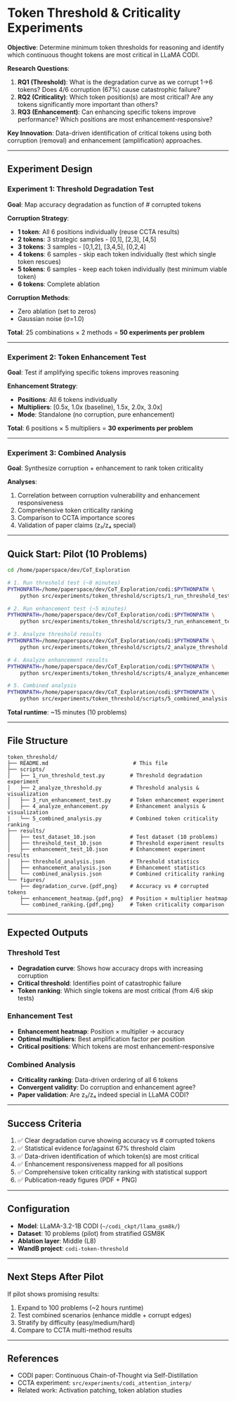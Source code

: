 # Token Threshold & Criticality Experiments

**Objective**: Determine minimum token thresholds for reasoning and identify which continuous thought tokens are most critical in LLaMA CODI.

**Research Questions**:
1. **RQ1 (Threshold)**: What is the degradation curve as we corrupt 1→6 tokens? Does 4/6 corruption (67%) cause catastrophic failure?
2. **RQ2 (Criticality)**: Which token position(s) are most critical? Are any tokens significantly more important than others?
3. **RQ3 (Enhancement)**: Can enhancing specific tokens improve performance? Which positions are most enhancement-responsive?

**Key Innovation**: Data-driven identification of critical tokens using both corruption (removal) and enhancement (amplification) approaches.

---

## Experiment Design

### Experiment 1: Threshold Degradation Test

**Goal**: Map accuracy degradation as function of # corrupted tokens

**Corruption Strategy**:
- **1 token**: All 6 positions individually (reuse CCTA results)
- **2 tokens**: 3 strategic samples - [0,1], [2,3], [4,5]
- **3 tokens**: 3 samples - [0,1,2], [3,4,5], [0,2,4]
- **4 tokens**: 6 samples - skip each token individually (test which single token rescues)
- **5 tokens**: 6 samples - keep each token individually (test minimum viable token)
- **6 tokens**: Complete ablation

**Corruption Methods**:
- Zero ablation (set to zeros)
- Gaussian noise (σ=1.0)

**Total**: 25 combinations × 2 methods = **50 experiments per problem**

---

### Experiment 2: Token Enhancement Test

**Goal**: Test if amplifying specific tokens improves reasoning

**Enhancement Strategy**:
- **Positions**: All 6 tokens individually
- **Multipliers**: [0.5x, 1.0x (baseline), 1.5x, 2.0x, 3.0x]
- **Mode**: Standalone (no corruption, pure enhancement)

**Total**: 6 positions × 5 multipliers = **30 experiments per problem**

---

### Experiment 3: Combined Analysis

**Goal**: Synthesize corruption + enhancement to rank token criticality

**Analyses**:
1. Correlation between corruption vulnerability and enhancement responsiveness
2. Comprehensive token criticality ranking
3. Comparison to CCTA importance scores
4. Validation of paper claims (z₃/z₄ special)

---

## Quick Start: Pilot (10 Problems)

```bash
cd /home/paperspace/dev/CoT_Exploration

# 1. Run threshold test (~8 minutes)
PYTHONPATH=/home/paperspace/dev/CoT_Exploration/codi:$PYTHONPATH \
    python src/experiments/token_threshold/scripts/1_run_threshold_test.py

# 2. Run enhancement test (~5 minutes)
PYTHONPATH=/home/paperspace/dev/CoT_Exploration/codi:$PYTHONPATH \
    python src/experiments/token_threshold/scripts/3_run_enhancement_test.py

# 3. Analyze threshold results
PYTHONPATH=/home/paperspace/dev/CoT_Exploration/codi:$PYTHONPATH \
    python src/experiments/token_threshold/scripts/2_analyze_threshold.py

# 4. Analyze enhancement results
PYTHONPATH=/home/paperspace/dev/CoT_Exploration/codi:$PYTHONPATH \
    python src/experiments/token_threshold/scripts/4_analyze_enhancement.py

# 5. Combined analysis
PYTHONPATH=/home/paperspace/dev/CoT_Exploration/codi:$PYTHONPATH \
    python src/experiments/token_threshold/scripts/5_combined_analysis.py
```

**Total runtime**: ~15 minutes (10 problems)

---

## File Structure

```
token_threshold/
├── README.md                           # This file
├── scripts/
│   ├── 1_run_threshold_test.py        # Threshold degradation experiment
│   ├── 2_analyze_threshold.py         # Threshold analysis & visualization
│   ├── 3_run_enhancement_test.py      # Token enhancement experiment
│   ├── 4_analyze_enhancement.py       # Enhancement analysis & visualization
│   └── 5_combined_analysis.py         # Combined token criticality ranking
├── results/
│   ├── test_dataset_10.json           # Test dataset (10 problems)
│   ├── threshold_test_10.json         # Threshold experiment results
│   ├── enhancement_test_10.json       # Enhancement experiment results
│   ├── threshold_analysis.json        # Threshold statistics
│   ├── enhancement_analysis.json      # Enhancement statistics
│   └── combined_analysis.json         # Combined criticality ranking
└── figures/
    ├── degradation_curve.{pdf,png}    # Accuracy vs # corrupted tokens
    ├── enhancement_heatmap.{pdf,png}  # Position × multiplier heatmap
    └── combined_ranking.{pdf,png}     # Token criticality comparison
```

---

## Expected Outputs

### Threshold Test
- **Degradation curve**: Shows how accuracy drops with increasing corruption
- **Critical threshold**: Identifies point of catastrophic failure
- **Token ranking**: Which single tokens are most critical (from 4/6 skip tests)

### Enhancement Test
- **Enhancement heatmap**: Position × multiplier → accuracy
- **Optimal multipliers**: Best amplification factor per position
- **Critical positions**: Which tokens are most enhancement-responsive

### Combined Analysis
- **Criticality ranking**: Data-driven ordering of all 6 tokens
- **Convergent validity**: Do corruption and enhancement agree?
- **Paper validation**: Are z₃/z₄ indeed special in LLaMA CODI?

---

## Success Criteria

1. ✅ Clear degradation curve showing accuracy vs # corrupted tokens
2. ✅ Statistical evidence for/against 67% threshold claim
3. ✅ Data-driven identification of which token(s) are most critical
4. ✅ Enhancement responsiveness mapped for all positions
5. ✅ Comprehensive token criticality ranking with statistical support
6. ✅ Publication-ready figures (PDF + PNG)

---

## Configuration

- **Model**: LLaMA-3.2-1B CODI (`~/codi_ckpt/llama_gsm8k/`)
- **Dataset**: 10 problems (pilot) from stratified GSM8K
- **Ablation layer**: Middle (L8)
- **WandB project**: `codi-token-threshold`

---

## Next Steps After Pilot

If pilot shows promising results:
1. Expand to 100 problems (~2 hours runtime)
2. Test combined scenarios (enhance middle + corrupt edges)
3. Stratify by difficulty (easy/medium/hard)
4. Compare to CCTA multi-method results

---

## References

- CODI paper: Continuous Chain-of-Thought via Self-Distillation
- CCTA experiment: `src/experiments/codi_attention_interp/`
- Related work: Activation patching, token ablation studies
